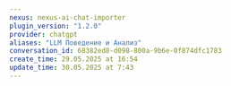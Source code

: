 ```yaml
---
nexus: nexus-ai-chat-importer
plugin_version: "1.2.0"
provider: chatgpt
aliases: "LLM Поведение и Анализ"
conversation_id: 68382ed8-d098-800a-9b6e-0f874dfc1783
create_time: 29.05.2025 at 16:54
update_time: 30.05.2025 at 7:43
---
```

